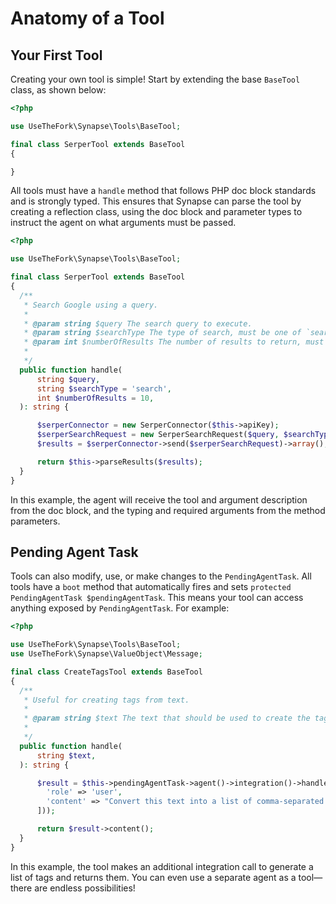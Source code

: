 # Anatomy of a Tool

## Your First Tool

Creating your own tool is simple! Start by extending the base `BaseTool` class, as shown below:

```php
<?php

use UseTheFork\Synapse\Tools\BaseTool;

final class SerperTool extends BaseTool
{

}
```

All tools must have a `handle` method that follows PHP doc block standards and is strongly typed. This ensures that Synapse can parse the tool by creating a reflection class, using the doc block and parameter types to instruct the agent on what arguments must be passed.

```php
<?php

use UseTheFork\Synapse\Tools\BaseTool;

final class SerperTool extends BaseTool
{
  /**
   * Search Google using a query.
   *
   * @param string $query The search query to execute.
   * @param string $searchType The type of search, must be one of `search`, `places`, `news` (usually `search`).
   * @param int $numberOfResults The number of results to return, must be one of `10`, `20`, `30`, `40`, `50` (usually `10`).
   *
   */
  public function handle(
      string $query,
      string $searchType = 'search',
      int $numberOfResults = 10,
  ): string {

      $serperConnector = new SerperConnector($this->apiKey);
      $serperSearchRequest = new SerperSearchRequest($query, $searchType, $numberOfResults);
      $results = $serperConnector->send($serperSearchRequest)->array();

      return $this->parseResults($results);
  }
}
```

In this example, the agent will receive the tool and argument description from the doc block, and the typing and required arguments from the method parameters.

## Pending Agent Task

Tools can also modify, use, or make changes to the `PendingAgentTask`. All tools have a `boot` method that automatically fires and sets `protected PendingAgentTask $pendingAgentTask`. This means your tool can access anything exposed by `PendingAgentTask`. For example:

```php
<?php

use UseTheFork\Synapse\Tools\BaseTool;
use UseTheFork\Synapse\ValueObject\Message;

final class CreateTagsTool extends BaseTool
{
  /**
   * Useful for creating tags from text.
   *
   * @param string $text The text that should be used to create the tags.
   *
   */
  public function handle(
      string $text,
  ): string {

      $result = $this->pendingAgentTask->agent()->integration()->handleCompletion(Message::make([
        'role' => 'user',
        'content' => "Convert this text into a list of comma-separated tags: {$text}"
      ]));

      return $result->content();
  }
}
```

In this example, the tool makes an additional integration call to generate a list of tags and returns them. You can even use a separate agent as a tool—there are endless possibilities!
